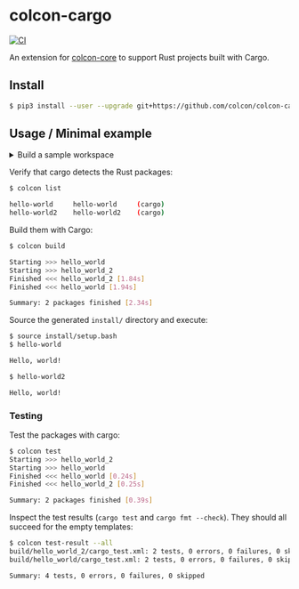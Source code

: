 # colcon-cargo

[![CI](https://github.com/colcon/colcon-cargo/actions/workflows/ci.yaml/badge.svg?branch=main&event=push)](https://github.com/colcon/colcon-cargo/actions/workflows/ci.yaml?query=branch%3Amain+event%3Apush)

An extension for [colcon-core](https://github.com/colcon/colcon-core) to
support Rust projects built with Cargo.

## Install
```sh
$ pip3 install --user --upgrade git+https://github.com/colcon/colcon-cargo.git
```

## Usage / Minimal example

<details>
<summary>Build a sample workspace</summary>
<br>

```sh
$ mkdir ws/
$ cd ws/
$ cargo init hello_world
$ cargo init hello_world2
$ tree .

.
├── hello-world
│   ├── Cargo.toml
│   └── src
│       └── main.rs
└── hello-world2
    ├── Cargo.toml
    └── src
        └── main.rs

4 directories, 4 files

```

</details>

Verify that cargo detects the Rust packages:

```sh
$ colcon list

hello-world     hello-world     (cargo)
hello-world2    hello-world2    (cargo)
```

Build them with Cargo:

```sh
$ colcon build

Starting >>> hello_world
Starting >>> hello_world_2
Finished <<< hello_world_2 [1.84s]
Finished <<< hello_world [1.94s]

Summary: 2 packages finished [2.34s]
```

Source the generated `install/` directory and execute:

```sh
$ source install/setup.bash
$ hello-world

Hello, world!

$ hello-world2

Hello, world!
```

### Testing

Test the packages with cargo:

```sh
$ colcon test
Starting >>> hello_world_2
Starting >>> hello_world
Finished <<< hello_world [0.24s]                                           
Finished <<< hello_world_2 [0.25s]

Summary: 2 packages finished [0.39s]
```

Inspect the test results (`cargo test` and `cargo fmt --check`).
They should all succeed for the empty templates:

```sh
$ colcon test-result --all
build/hello_world_2/cargo_test.xml: 2 tests, 0 errors, 0 failures, 0 skipped
build/hello_world/cargo_test.xml: 2 tests, 0 errors, 0 failures, 0 skipped

Summary: 4 tests, 0 errors, 0 failures, 0 skipped
```
